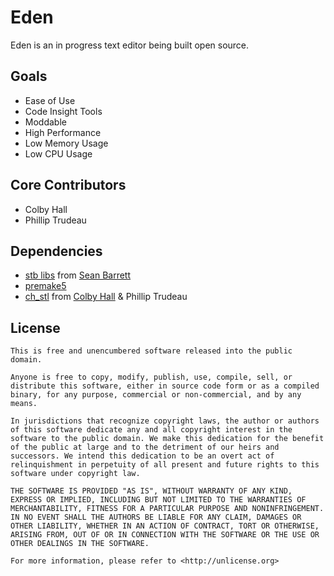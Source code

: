 # Eden
Eden is an in progress text editor being built open source.  

## Goals
* Ease of Use
* Code Insight Tools
* Moddable
* High Performance
* Low Memory Usage
* Low CPU Usage

## Core Contributors
* Colby Hall
* Phillip Trudeau

## Dependencies
* [stb libs](https://github.com/nothings/stb) from [Sean Barrett](https://twitter.com/nothings)
* [premake5](https://premake.github.io/download.html)
* [ch_stl](https://github.com/colbeyyy/ch_stl) from [Colby Hall](https://twitter.com/imcolbyhall) & Phillip Trudeau

## License
```
This is free and unencumbered software released into the public domain.

Anyone is free to copy, modify, publish, use, compile, sell, or
distribute this software, either in source code form or as a compiled
binary, for any purpose, commercial or non-commercial, and by any
means.

In jurisdictions that recognize copyright laws, the author or authors
of this software dedicate any and all copyright interest in the
software to the public domain. We make this dedication for the benefit
of the public at large and to the detriment of our heirs and
successors. We intend this dedication to be an overt act of
relinquishment in perpetuity of all present and future rights to this
software under copyright law.

THE SOFTWARE IS PROVIDED "AS IS", WITHOUT WARRANTY OF ANY KIND,
EXPRESS OR IMPLIED, INCLUDING BUT NOT LIMITED TO THE WARRANTIES OF
MERCHANTABILITY, FITNESS FOR A PARTICULAR PURPOSE AND NONINFRINGEMENT.
IN NO EVENT SHALL THE AUTHORS BE LIABLE FOR ANY CLAIM, DAMAGES OR
OTHER LIABILITY, WHETHER IN AN ACTION OF CONTRACT, TORT OR OTHERWISE,
ARISING FROM, OUT OF OR IN CONNECTION WITH THE SOFTWARE OR THE USE OR
OTHER DEALINGS IN THE SOFTWARE.

For more information, please refer to <http://unlicense.org>
```
